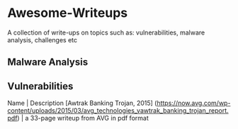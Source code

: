 # Awesome-Writeups
A collection of write-ups on topics such as: vulnerabilities, malware analysis, challenges etc

## Malware Analysis

## Vulnerabilities
Name | Description
[Awtrak Banking Trojan, 2015] (https://now.avg.com/wp-content/uploads/2015/03/avg_technologies_vawtrak_banking_trojan_report.pdf) | a 33-page writeup from AVG in pdf format



